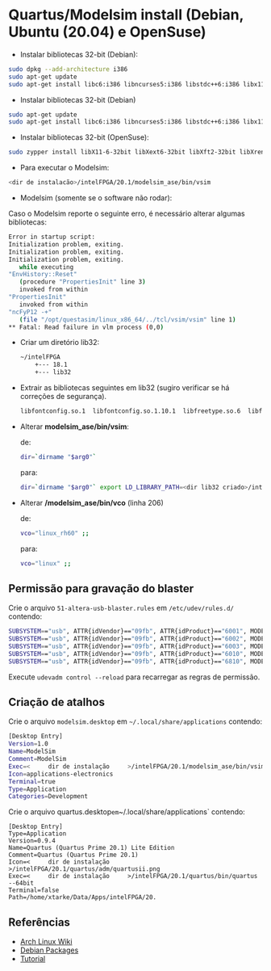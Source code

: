 # Quartus/Modelsim install (Debian, Ubuntu (20.04) e OpenSuse)

- Instalar bibliotecas 32-bit (Debian):

```bash
sudo dpkg --add-architecture i386
sudo apt-get update
sudo apt-get install libc6:i386 libncurses5:i386 libstdc++6:i386 libx11-6:i386 libxext6:i386 libxrender1:i386
```

- Instalar bibliotecas 32-bit (Debian)

```bash
sudo apt-get update
sudo apt-get install libc6:i386 libncurses5:i386 libstdc++6:i386 libx11-6:i386 libxext6:i386 libxrender1:i386 libxft2:i386
```

- Instalar bibliotecas 32-bit (OpenSuse):

```bash
sudo zypper install libX11-6-32bit libXext6-32bit libXft2-32bit libXrender1-32bit libncurses5-32bit
```

- Para executar o Modelsim:

```bash
<dir de instalacão>/intelFPGA/20.1/modelsim_ase/bin/vsim
```

- Modelsim (somente se o software não rodar):

Caso o Modelsim reporte o seguinte erro, é necessário alterar algumas bibliotecas:

```bash
Error in startup script:
Initialization problem, exiting.
Initialization problem, exiting.
Initialization problem, exiting.
   while executing
"EnvHistory::Reset"
   (procedure "PropertiesInit" line 3)
   invoked from within
"PropertiesInit"
   invoked from within
"ncFyP12 -+"
   (file "/opt/questasim/linux_x86_64/../tcl/vsim/vsim" line 1)
** Fatal: Read failure in vlm process (0,0)
```

  - Criar um diretório lib32:

    ```bash
    ~/intelFPGA
        +--- 18.1
        +--- lib32
    ```

  - Extrair as bibliotecas seguintes em lib32 (sugiro verificar se há correções de segurança).

    ```bash
    libfontconfig.so.1  libfontconfig.so.1.10.1  libfreetype.so.6  libfreetype.so.6.8.1  libXft.so.2  libXft.so.2.3.2    
    ```

  - Alterar __modelsim_ase/bin/vsim__:

    de:

    ```bash
    dir=`dirname "$arg0"`
    ```

    para:

    ```bash
    dir=`dirname "$arg0"` export LD_LIBRARY_PATH=<dir lib32 criado>/intelFPGA/lib32
    ```

  - Alterar __/modelsim_ase/bin/vco__ (linha 206)

    de:

    ```bash
    vco="linux_rh60" ;;
    ```

    para:

    ```bash
    vco="linux" ;;
    ```

## Permissão para gravação do blaster

Crie o arquivo `51-altera-usb-blaster.rules` em `/etc/udev/rules.d/` contendo:

```bash
SUBSYSTEM=="usb", ATTR{idVendor}=="09fb", ATTR{idProduct}=="6001", MODE="0666"
SUBSYSTEM=="usb", ATTR{idVendor}=="09fb", ATTR{idProduct}=="6002", MODE="0666"
SUBSYSTEM=="usb", ATTR{idVendor}=="09fb", ATTR{idProduct}=="6003", MODE="0666"
SUBSYSTEM=="usb", ATTR{idVendor}=="09fb", ATTR{idProduct}=="6010", MODE="0666"
SUBSYSTEM=="usb", ATTR{idVendor}=="09fb", ATTR{idProduct}=="6810", MODE="0666"
```

Execute `udevadm control --reload` para recarregar as regras de permissão.

## Criação de atalhos

Crie o arquivo `modelsim.desktop` em `~/.local/share/applications` contendo:

```bash
[Desktop Entry]
Version=1.0
Name=ModelSim
Comment=ModelSim
Exec=<     dir de instalação     >/intelFPGA/20.1/modelsim_ase/bin/vsim
Icon=applications-electronics
Terminal=true
Type=Application
Categories=Development
 ```

Crie o arquivo quartus.desktop` em `~/.local/share/applications` contendo:

```
[Desktop Entry]
Type=Application
Version=0.9.4
Name=Quartus (Quartus Prime 20.1) Lite Edition
Comment=Quartus (Quartus Prime 20.1)
Icon=<     dir de instalação     >/intelFPGA/20.1/quartus/adm/quartusii.png
Exec=<     dir de instalação     >/intelFPGA/20.1/quartus/bin/quartus --64bit
Terminal=false
Path=/home/xtarke/Data/Apps/intelFPGA/20.
```

## Referências

- [Arch Linux Wiki](https://wiki.archlinux.org/index.php/Altera_Design_Software)
- [Debian Packages](https://packages.debian.org)
- [Tutorial](https://github.com/arthurmteodoro/install-quartus-linux)
